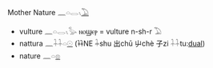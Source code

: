 Mother Nature 𓈖𓏏𓂋𓏯[𓅐](𓅐)  

*   vulture 𓈖𓏏𓂋𓏯𓅭  ⲛⲟϣⲉⲣ = vulture  n-sh-r 𓅐  
*   nattura 𓈖𓇑𓇑𓏏[𓇳](𓇳)  (𐦌NE 𓇓shu  出chū 屮chè 子zi 𓇑𓇑tu:[dual](dual))  
*   nature 𓈖𓏏[𓊖](𓊖)  
